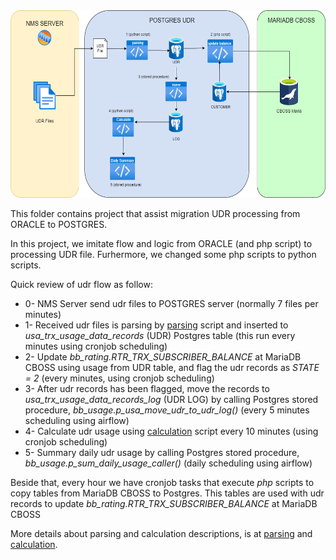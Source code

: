 <img src="udr.png" height="300" />

This folder contains project that assist migration UDR processing from ORACLE to POSTGRES.

In this project, we imitate flow and logic from ORACLE (and php script) to processing UDR file.
Furhermore, we changed some php scripts to python scripts.

Quick review of udr flow as follow:
* 0- NMS Server send udr files to POSTGRES server (normally 7 files per minutes)
* 1- Received udr files is parsing by [parsing](./udr_parsing.py) script and inserted to *usa_trx_usage_data_records* (UDR) Postgres table (this run every minutes using cronjob scheduling)
* 2- Update *bb_rating.RTR_TRX_SUBSCRIBER_BALANCE* at MariaDB CBOSS using usage from UDR table, and flag the udr records as *STATE = 2* (every minutes, using cronjob scheduling)
* 3- After udr records has been flagged, move the records to *usa_trx_usage_data_records_log* (UDR LOG) by calling Postgres stored procedure, *bb_usage.p_usa_move_udr_to_udr_log()* (every 5 minutes scheduling using airflow)
* 4- Calculate udr usage using [calculation](./udr_log_calculation.py) script every 10 minutes (using cronjob scheduling)
* 5- Summary daily udr usage by calling Postgres stored procedure, *bb_usage.p_sum_daily_usage_caller()* (daily scheduling using airflow)


Beside that, every hour we have cronjob tasks that execute *php* scripts to copy tables from MariaDB CBOSS to Postgres. This tables are used with udr records to update *bb_rating.RTR_TRX_SUBSCRIBER_BALANCE* at MariaDB CBOSS

More details about parsing and calculation descriptions, is at [parsing](./parsing_readme.md) and [calculation](./calculation_readme.md).
